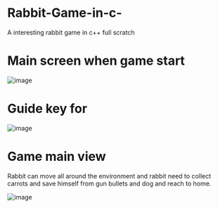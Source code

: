 # Rabbit-Game-in-c-
A interesting rabbit game in c++ full scratch
# Main screen when game start
![image](https://user-images.githubusercontent.com/98159141/226102348-81dc2fbf-50e9-4e04-bab7-44c56d91e942.png)

# Guide key for 
![image](https://user-images.githubusercontent.com/98159141/226102382-6b29be60-152f-497d-9a54-35d2ad05aa56.png)

# Game main view

Rabbit can move all around the environment and rabbit need to collect carrots and save himself from gun bullets and dog and reach to home.

![image](https://user-images.githubusercontent.com/98159141/226103010-ce151bbe-522f-44aa-ac9e-f53683369576.png)



